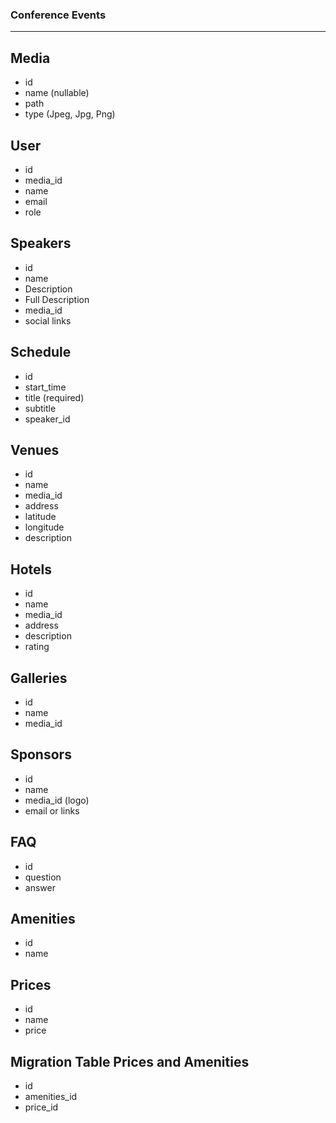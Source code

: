 ### Conference Events ###
-------------------------

## Media
- id
- name (nullable)
- path  
- type (Jpeg, Jpg, Png)

## User
- id
- media_id
- name
- email
- role

## Speakers
- id
- name
- Description
- Full Description
- media_id
- social links

## Schedule
- id
- start_time
- title (required)
- subtitle
- speaker_id

## Venues
- id
- name
- media_id
- address
- latitude
- longitude
- description

## Hotels
- id
- name
- media_id
- address
- description
- rating

## Galleries
- id
- name
- media_id

## Sponsors
- id
- name
- media_id (logo)
- email or links

## FAQ
- id
- question
- answer

## Amenities
- id
- name

## Prices
- id
- name
- price

## Migration Table Prices and Amenities
- id
- amenities_id 
- price_id 
